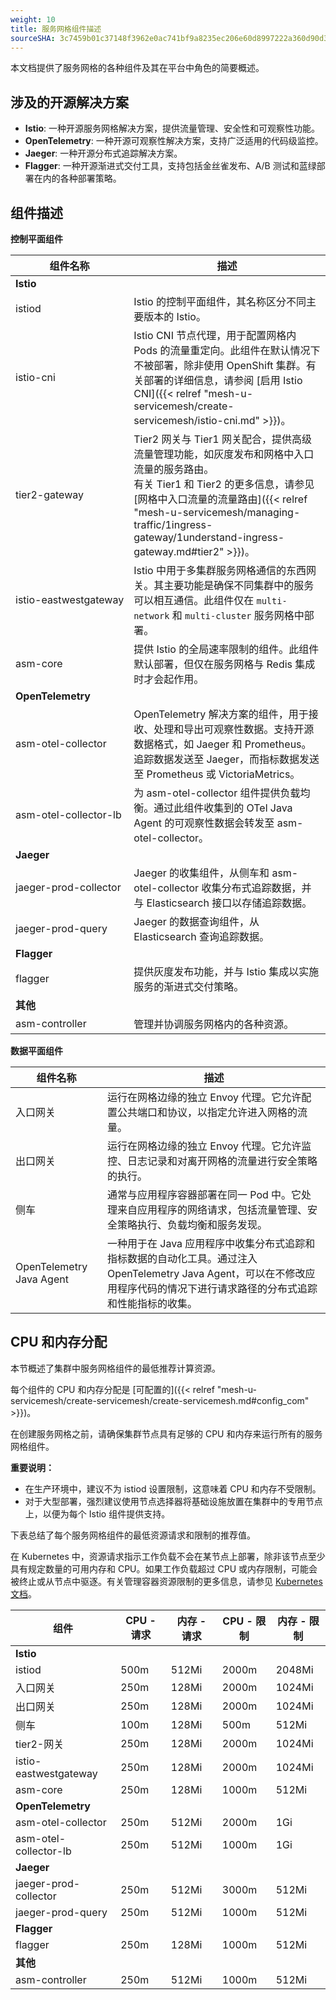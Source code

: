 ```yaml
---
weight: 10
title: 服务网格组件描述
sourceSHA: 3c7459b01c37148f3962e0ac741bf9a8235ec206e60d8997222a360d90d34659
---
```


本文档提供了服务网格的各种组件及其在平台中角色的简要概述。

## 涉及的开源解决方案

- **Istio**: 一种开源服务网格解决方案，提供流量管理、安全性和可观察性功能。
- **OpenTelemetry**: 一种开源可观察性解决方案，支持广泛适用的代码级监控。
- **Jaeger**: 一种开源分布式追踪解决方案。
- **Flagger**: 一种开源渐进式交付工具，支持包括金丝雀发布、A/B 测试和蓝绿部署在内的各种部署策略。

## 组件描述

<style>
  .nowrap {
    white-space: nowrap;
  }
</style>

**控制平面组件**

| 组件名称                                   | 描述                                                                                                                                                                                                                                                                                                                                                                                       |
| ------------------------------------------ | -------------------------------------------------------------------------------------------------------------------------------------------------------------------------------------------------------------------------------------------------------------------------------------------------------------------------------------------------------------------------------------------------------------------------------------------------- |
| **Istio**                                  |                                                                                                                                                                                                                                                                                                                                                                                               |
| <span class="nowrap">istiod                | Istio 的控制平面组件，其名称区分不同主要版本的 Istio。                                                                                                                                                                                                                                                                                                                                 |
| <span class="nowrap">istio-cni             | Istio CNI 节点代理，用于配置网格内 Pods 的流量重定向。此组件在默认情况下不被部署，除非使用 OpenShift 集群。有关部署的详细信息，请参阅 \[启用 Istio CNI]\({{< relref "mesh-u-servicemesh/create-servicemesh/istio-cni.md" >}})。                                                                                                                                                     |
| <span class="nowrap">tier2-gateway         | Tier2 网关与 Tier1 网关配合，提供高级流量管理功能，如灰度发布和网格中入口流量的服务路由。<br>有关 Tier1 和 Tier2 的更多信息，请参见 \[网格中入口流量的流量路由]\({{< relref "mesh-u-servicemesh/managing-traffic/1ingress-gateway/1understand-ingress-gateway.md#tier2" >}})。                                                                 |
| <span class="nowrap">istio-eastwestgateway | Istio 中用于多集群服务网格通信的东西网关。其主要功能是确保不同集群中的服务可以相互通信。此组件仅在 `multi-network` 和 `multi-cluster` 服务网格中部署。                                                                                                                                                                                                                        |
| <span class="nowrap">asm-core              | 提供 Istio 的全局速率限制的组件。此组件默认部署，但仅在服务网格与 Redis 集成时才会起作用。                                                                                                                                                                                                                                                                                               |
| **OpenTelemetry**                          |                                                                                                                                                                                                                                                                                                                                                                                               |
| <span class="nowrap">asm-otel-collector    | OpenTelemetry 解决方案的组件，用于接收、处理和导出可观察性数据。支持开源数据格式，如 Jaeger 和 Prometheus。追踪数据发送至 Jaeger，而指标数据发送至 Prometheus 或 VictoriaMetrics。                                                                                                                                                                                                               |
| <span class="nowrap">asm-otel-collector-lb | 为 asm-otel-collector 组件提供负载均衡。通过此组件收集到的 OTel Java Agent 的可观察性数据会转发至 asm-otel-collector。                                                                                                                                                                                                                                                                                                     |
| **Jaeger**                                 |                                                                                                                                                                                                                                                                                                                                                                                               |
| <span class="nowrap">jaeger-prod-collector | Jaeger 的收集组件，从侧车和 asm-otel-collector 收集分布式追踪数据，并与 Elasticsearch 接口以存储追踪数据。                                                                                                                                                                                                                                                                                          |
| <span class="nowrap">jaeger-prod-query     | Jaeger 的数据查询组件，从 Elasticsearch 查询追踪数据。                                                                                                                                                                                                                                                                                                                                  |
| **Flagger**                                |                                                                                                                                                                                                                                                                                                                                                                                               |
| <span class="nowrap">flagger               | 提供灰度发布功能，并与 Istio 集成以实施服务的渐进式交付策略。                                                                                                                                                                                                                                                                                                                                |
| **其他**                                   |                                                                                                                                                                                                                                                                                                                                                                                               |
| <span class="nowrap">asm-controller        | 管理并协调服务网格内的各种资源。                                                                                                                                                                                                                                                                                                                                                           |

**数据平面组件**

| 组件名称               | 描述                                                                                                                                                                                                                                                                |
| ---------------------- | ---------------------------------------------------------------------------------------------------------------------------------------------------------------------------------------------------------------------------------------------------------------------- |
| 入口网关              | 运行在网格边缘的独立 Envoy 代理。它允许配置公共端口和协议，以指定允许进入网格的流量。                                                                                                                                                                              |
| 出口网关              | 运行在网格边缘的独立 Envoy 代理。它允许监控、日志记录和对离开网格的流量进行安全策略的执行。                                                                                                                                                                             |
| 侧车                  | 通常与应用程序容器部署在同一 Pod 中。它处理来自应用程序的网络请求，包括流量管理、安全策略执行、负载均衡和服务发现。                                                                                                                                                      |
| OpenTelemetry Java Agent | 一种用于在 Java 应用程序中收集分布式追踪和指标数据的自动化工具。通过注入 OpenTelemetry Java Agent，可以在不修改应用程序代码的情况下进行请求路径的分布式追踪和性能指标的收集。                                                                                |

## CPU 和内存分配

本节概述了集群中服务网格组件的最低推荐计算资源。

每个组件的 CPU 和内存分配是 \[可配置的]\({{< relref "mesh-u-servicemesh/create-servicemesh/create-servicemesh.md#config\_com" >}})。

在创建服务网格之前，请确保集群节点具有足够的 CPU 和内存来运行所有的服务网格组件。

**重要说明：**

- 在生产环境中，建议不为 istiod 设置限制，这意味着 CPU 和内存不受限制。
- 对于大型部署，强烈建议使用节点选择器将基础设施放置在集群中的专用节点上，以便为每个 Istio 组件提供支持。

下表总结了每个服务网格组件的最低资源请求和限制的推荐值。

在 Kubernetes 中，资源请求指示工作负载不会在某节点上部署，除非该节点至少具有规定数量的可用内存和 CPU。如果工作负载超过 CPU 或内存限制，可能会被终止或从节点中驱逐。有关管理容器资源限制的更多信息，请参见 [Kubernetes 文档](https://kubernetes.io/docs/concepts/configuration/manage-compute-resources-container/)。

| 组件                 | CPU - 请求   | 内存 - 请求   | CPU - 限制   | 内存 - 限制   |
| --------------------- | ------------- | -------------- | ------------- | -------------- |
| **Istio**             |               |                |               |                |
| istiod                | 500m          | 512Mi          | 2000m         | 2048Mi         |
| 入口网关             | 250m          | 128Mi          | 2000m         | 1024Mi         |
| 出口网关             | 250m          | 128Mi          | 2000m         | 1024Mi         |
| 侧车                 | 100m          | 128Mi          | 500m          | 512Mi          |
| tier2-网关           | 250m          | 128Mi          | 2000m         | 1024Mi         |
| istio-eastwestgateway | 250m          | 128Mi          | 2000m         | 1024Mi         |
| asm-core              | 250m          | 128Mi          | 1000m         | 512Mi          |
| **OpenTelemetry**     |               |                |               |                |
| asm-otel-collector    | 250m          | 512Mi          | 2000m         | 1Gi            |
| asm-otel-collector-lb | 250m          | 512Mi          | 1000m         | 1Gi            |
| **Jaeger**            |               |                |               |                |
| jaeger-prod-collector | 250m          | 512Mi          | 3000m         | 512Mi          |
| jaeger-prod-query     | 250m          | 512Mi          | 1000m         | 512Mi          |
| **Flagger**           |               |                |               |                |
| flagger               | 250m          | 128Mi          | 1000m         | 512Mi          |
| **其他**             |               |                |               |                |
| asm-controller        | 250m          | 512Mi          | 1000m         | 512Mi          |
